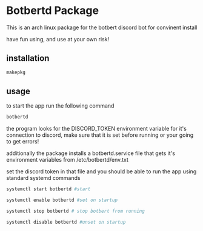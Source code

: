 # Botbertd Package

This is an arch linux package for the botbert discord bot for convinent install

have fun using, and use at your own risk!

## installation

```bash
makepkg
```

## usage

to start the app run the following command

```bash
botbertd
```

the program looks for the DISCORD\_TOKEN environment variable
for it's connection to discord, make sure that it is set before running
or your going to get errors!

additionally the package installs a botbertd.service file that gets it's environment
variables from /etc/botbertd/env.txt

set the discord token in that file and you should be able to run the app using standard
systemd commands

```bash
systemctl start botbertd #start

systemctl enable botbertd #set on startup

systemctl stop botbertd # stop botbert from running

systemctl disable botbertd #unset on startup
```

